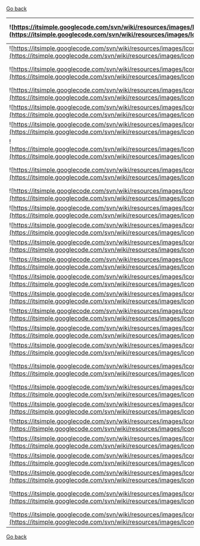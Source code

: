 [Go back](ModellingClassDiagram#Class.md)

| ![https://itsimple.googlecode.com/svn/wiki/resources/images/Icons/airplane1.png](https://itsimple.googlecode.com/svn/wiki/resources/images/Icons/airplane1.png) | ![https://itsimple.googlecode.com/svn/wiki/resources/images/Icons/Container1.png](https://itsimple.googlecode.com/svn/wiki/resources/images/Icons/Container1.png)  |  ![https://itsimple.googlecode.com/svn/wiki/resources/images/Icons/LorryGreen.png](https://itsimple.googlecode.com/svn/wiki/resources/images/Icons/LorryGreen.png) |![https://itsimple.googlecode.com/svn/wiki/resources/images/Icons/Satellite2Large.png](https://itsimple.googlecode.com/svn/wiki/resources/images/Icons/Satellite2Large.png) | ![https://itsimple.googlecode.com/svn/wiki/resources/images/Icons/Elephant1.png](https://itsimple.googlecode.com/svn/wiki/resources/images/Icons/Elephant1.png) |
|:----------------------------------------------------------------------------------------------------------------------------------------------------------------|:-------------------------------------------------------------------------------------------------------------------------------------------------------------------|:-------------------------------------------------------------------------------------------------------------------------------------------------------------------|:---------------------------------------------------------------------------------------------------------------------------------------------------------------------------|:----------------------------------------------------------------------------------------------------------------------------------------------------------------|
| ![https://itsimple.googlecode.com/svn/wiki/resources/images/Icons/Ambulance.png](https://itsimple.googlecode.com/svn/wiki/resources/images/Icons/Ambulance.png) | ![https://itsimple.googlecode.com/svn/wiki/resources/images/Icons/Desk1.png](https://itsimple.googlecode.com/svn/wiki/resources/images/Icons/Desk1.png)            | ![https://itsimple.googlecode.com/svn/wiki/resources/images/Icons/molecule-003.png](https://itsimple.googlecode.com/svn/wiki/resources/images/Icons/molecule-003.png) | ![https://itsimple.googlecode.com/svn/wiki/resources/images/Icons/Search1.png](https://itsimple.googlecode.com/svn/wiki/resources/images/Icons/Search1.png)                |![https://itsimple.googlecode.com/svn/wiki/resources/images/Icons/Target1.png](https://itsimple.googlecode.com/svn/wiki/resources/images/Icons/Target1.png)      |
| ![https://itsimple.googlecode.com/svn/wiki/resources/images/Icons/Attendant1.png](https://itsimple.googlecode.com/svn/wiki/resources/images/Icons/Attendant1.png) | ![https://itsimple.googlecode.com/svn/wiki/resources/images/Icons/Desk2.png](https://itsimple.googlecode.com/svn/wiki/resources/images/Icons/Desk2.png)            | ![https://itsimple.googlecode.com/svn/wiki/resources/images/Icons/OpenPackage1.png](https://itsimple.googlecode.com/svn/wiki/resources/images/Icons/OpenPackage1.png) |![https://itsimple.googlecode.com/svn/wiki/resources/images/Icons/Shield1.png](https://itsimple.googlecode.com/svn/wiki/resources/images/Icons/Shield1.png)                 | ![https://itsimple.googlecode.com/svn/wiki/resources/images/Icons/Tool1.png](https://itsimple.googlecode.com/svn/wiki/resources/images/Icons/Tool1.png)         |
|  ![https://itsimple.googlecode.com/svn/wiki/resources/images/Icons/Attendant1Large.png](https://itsimple.googlecode.com/svn/wiki/resources/images/Icons/Attendant1Large.png) | ![https://itsimple.googlecode.com/svn/wiki/resources/images/Icons/Documents1.png](https://itsimple.googlecode.com/svn/wiki/resources/images/Icons/Documents1.png)  |  ![https://itsimple.googlecode.com/svn/wiki/resources/images/Icons/Package1.png](https://itsimple.googlecode.com/svn/wiki/resources/images/Icons/Package1.png)     | ![https://itsimple.googlecode.com/svn/wiki/resources/images/Icons/Shield1Large.png](https://itsimple.googlecode.com/svn/wiki/resources/images/Icons/Shield1Large.png)      | ![https://itsimple.googlecode.com/svn/wiki/resources/images/Icons/Tools1.png](https://itsimple.googlecode.com/svn/wiki/resources/images/Icons/Tools1.png)       |
| ![https://itsimple.googlecode.com/svn/wiki/resources/images/Icons/Ball.png](https://itsimple.googlecode.com/svn/wiki/resources/images/Icons/Ball.png)           | ![https://itsimple.googlecode.com/svn/wiki/resources/images/Icons/Dog1.png](https://itsimple.googlecode.com/svn/wiki/resources/images/Icons/Dog1.png)              | ![https://itsimple.googlecode.com/svn/wiki/resources/images/Icons/Package2.png](https://itsimple.googlecode.com/svn/wiki/resources/images/Icons/Package2.png)      | ![https://itsimple.googlecode.com/svn/wiki/resources/images/Icons/Shield2Large.png](https://itsimple.googlecode.com/svn/wiki/resources/images/Icons/Shield2Large.png)      |![https://itsimple.googlecode.com/svn/wiki/resources/images/Icons/Tools2.png](https://itsimple.googlecode.com/svn/wiki/resources/images/Icons/Tools2.png)        |
| ![https://itsimple.googlecode.com/svn/wiki/resources/images/Icons/BasicPetriNetPlace.png](https://itsimple.googlecode.com/svn/wiki/resources/images/Icons/BasicPetriNetPlace.png) |![https://itsimple.googlecode.com/svn/wiki/resources/images/Icons/Energy1.png](https://itsimple.googlecode.com/svn/wiki/resources/images/Icons/Energy1.png)         | ![https://itsimple.googlecode.com/svn/wiki/resources/images/Icons/Paint1.png](https://itsimple.googlecode.com/svn/wiki/resources/images/Icons/Paint1.png)          | ![https://itsimple.googlecode.com/svn/wiki/resources/images/Icons/Shield3.png](https://itsimple.googlecode.com/svn/wiki/resources/images/Icons/Shield3.png)                |![https://itsimple.googlecode.com/svn/wiki/resources/images/Icons/Tools2Large.png](https://itsimple.googlecode.com/svn/wiki/resources/images/Icons/Tools2Large.png) |
| ![https://itsimple.googlecode.com/svn/wiki/resources/images/Icons/BasicPetriNetTransition.png](https://itsimple.googlecode.com/svn/wiki/resources/images/Icons/BasicPetriNetTransition.png) | ![https://itsimple.googlecode.com/svn/wiki/resources/images/Icons/Engine.png](https://itsimple.googlecode.com/svn/wiki/resources/images/Icons/Engine.png)          | ![https://itsimple.googlecode.com/svn/wiki/resources/images/Icons/Paint2.png](https://itsimple.googlecode.com/svn/wiki/resources/images/Icons/Paint2.png)          | ![https://itsimple.googlecode.com/svn/wiki/resources/images/Icons/Shield3Large.png](https://itsimple.googlecode.com/svn/wiki/resources/images/Icons/Shield3Large.png)      | ![https://itsimple.googlecode.com/svn/wiki/resources/images/Icons/TowTruckYellow.png](https://itsimple.googlecode.com/svn/wiki/resources/images/Icons/TowTruckYellow.png) |
| ![https://itsimple.googlecode.com/svn/wiki/resources/images/Icons/Bomb1.png](https://itsimple.googlecode.com/svn/wiki/resources/images/Icons/Bomb1.png)         | ![https://itsimple.googlecode.com/svn/wiki/resources/images/Icons/Excavator.png](https://itsimple.googlecode.com/svn/wiki/resources/images/Icons/Excavator.png)    | ![https://itsimple.googlecode.com/svn/wiki/resources/images/Icons/Pallet1.png](https://itsimple.googlecode.com/svn/wiki/resources/images/Icons/Pallet1.png)        | ![https://itsimple.googlecode.com/svn/wiki/resources/images/Icons/Ship1.png](https://itsimple.googlecode.com/svn/wiki/resources/images/Icons/Ship1.png)                    | ![https://itsimple.googlecode.com/svn/wiki/resources/images/Icons/TractorUnitBlack.png](https://itsimple.googlecode.com/svn/wiki/resources/images/Icons/TractorUnitBlack.png) |
| ![https://itsimple.googlecode.com/svn/wiki/resources/images/Icons/BriefCase1.png](https://itsimple.googlecode.com/svn/wiki/resources/images/Icons/BriefCase1.png) | ![https://itsimple.googlecode.com/svn/wiki/resources/images/Icons/FireEscape.png](https://itsimple.googlecode.com/svn/wiki/resources/images/Icons/FireEscape.png)  | ![https://itsimple.googlecode.com/svn/wiki/resources/images/Icons/PalmTop1.png](https://itsimple.googlecode.com/svn/wiki/resources/images/Icons/PalmTop1.png)      | ![https://itsimple.googlecode.com/svn/wiki/resources/images/Icons/Sky1.png](https://itsimple.googlecode.com/svn/wiki/resources/images/Icons/Sky1.png)                      | ![https://itsimple.googlecode.com/svn/wiki/resources/images/Icons/Train1.png](https://itsimple.googlecode.com/svn/wiki/resources/images/Icons/Train1.png)       |
| ![https://itsimple.googlecode.com/svn/wiki/resources/images/Icons/BriefCase2.png](https://itsimple.googlecode.com/svn/wiki/resources/images/Icons/BriefCase2.png) | ![https://itsimple.googlecode.com/svn/wiki/resources/images/Icons/Fuel1.png](https://itsimple.googlecode.com/svn/wiki/resources/images/Icons/Fuel1.png)            | ![https://itsimple.googlecode.com/svn/wiki/resources/images/Icons/Panda1Large.png](https://itsimple.googlecode.com/svn/wiki/resources/images/Icons/Panda1Large.png) | ![https://itsimple.googlecode.com/svn/wiki/resources/images/Icons/Smile.png](https://itsimple.googlecode.com/svn/wiki/resources/images/Icons/Smile.png)                    | ![https://itsimple.googlecode.com/svn/wiki/resources/images/Icons/Trash_Empty.png](https://itsimple.googlecode.com/svn/wiki/resources/images/Icons/Trash_Empty.png) |
| ![https://itsimple.googlecode.com/svn/wiki/resources/images/Icons/Bucket1.png](https://itsimple.googlecode.com/svn/wiki/resources/images/Icons/Bucket1.png)     | ![https://itsimple.googlecode.com/svn/wiki/resources/images/Icons/Fuel2.png](https://itsimple.googlecode.com/svn/wiki/resources/images/Icons/Fuel2.png)            | ![https://itsimple.googlecode.com/svn/wiki/resources/images/Icons/Panda1Small.png](https://itsimple.googlecode.com/svn/wiki/resources/images/Icons/Panda1Small.png) | ![https://itsimple.googlecode.com/svn/wiki/resources/images/Icons/Sound1.png](https://itsimple.googlecode.com/svn/wiki/resources/images/Icons/Sound1.png)                  | ![https://itsimple.googlecode.com/svn/wiki/resources/images/Icons/TrashCan1.png](https://itsimple.googlecode.com/svn/wiki/resources/images/Icons/TrashCan1.png) |
| ![https://itsimple.googlecode.com/svn/wiki/resources/images/Icons/Bucket2.png](https://itsimple.googlecode.com/svn/wiki/resources/images/Icons/Bucket2.png)     | ![https://itsimple.googlecode.com/svn/wiki/resources/images/Icons/Fuel2Large.png](https://itsimple.googlecode.com/svn/wiki/resources/images/Icons/Fuel2Large.png)  |![https://itsimple.googlecode.com/svn/wiki/resources/images/Icons/People1.png](https://itsimple.googlecode.com/svn/wiki/resources/images/Icons/People1.png)         | ![https://itsimple.googlecode.com/svn/wiki/resources/images/Icons/Spaceship1.png](https://itsimple.googlecode.com/svn/wiki/resources/images/Icons/Spaceship1.png)          | ![https://itsimple.googlecode.com/svn/wiki/resources/images/Icons/Truck1.png](https://itsimple.googlecode.com/svn/wiki/resources/images/Icons/Truck1.png)       |
| ![https://itsimple.googlecode.com/svn/wiki/resources/images/Icons/Buldings1.png](https://itsimple.googlecode.com/svn/wiki/resources/images/Icons/Buldings1.png) | ![https://itsimple.googlecode.com/svn/wiki/resources/images/Icons/Fuel3.png](https://itsimple.googlecode.com/svn/wiki/resources/images/Icons/Fuel3.png)            | ![https://itsimple.googlecode.com/svn/wiki/resources/images/Icons/Person1.png](https://itsimple.googlecode.com/svn/wiki/resources/images/Icons/Person1.png)        | ![https://itsimple.googlecode.com/svn/wiki/resources/images/Icons/Spaceship1Large.png](https://itsimple.googlecode.com/svn/wiki/resources/images/Icons/Spaceship1Large.png) |![https://itsimple.googlecode.com/svn/wiki/resources/images/Icons/Truck2.png](https://itsimple.googlecode.com/svn/wiki/resources/images/Icons/Truck2.png)        |
| ![https://itsimple.googlecode.com/svn/wiki/resources/images/Icons/bulldozer1.png](https://itsimple.googlecode.com/svn/wiki/resources/images/Icons/bulldozer1.png) | ![https://itsimple.googlecode.com/svn/wiki/resources/images/Icons/Gift1.png](https://itsimple.googlecode.com/svn/wiki/resources/images/Icons/Gift1.png)            | ![https://itsimple.googlecode.com/svn/wiki/resources/images/Icons/Phone1Large.png](https://itsimple.googlecode.com/svn/wiki/resources/images/Icons/Phone1Large.png) | ![https://itsimple.googlecode.com/svn/wiki/resources/images/Icons/Speed1.png](https://itsimple.googlecode.com/svn/wiki/resources/images/Icons/Speed1.png)                  | ![https://itsimple.googlecode.com/svn/wiki/resources/images/Icons/Truck3.png](https://itsimple.googlecode.com/svn/wiki/resources/images/Icons/Truck3.png)       |
| ![https://itsimple.googlecode.com/svn/wiki/resources/images/Icons/bulldozer2.png](https://itsimple.googlecode.com/svn/wiki/resources/images/Icons/bulldozer2.png) | ![https://itsimple.googlecode.com/svn/wiki/resources/images/Icons/GlobalSystem.png](https://itsimple.googlecode.com/svn/wiki/resources/images/Icons/GlobalSystem.png) |  ![https://itsimple.googlecode.com/svn/wiki/resources/images/Icons/Pinguin1.png](https://itsimple.googlecode.com/svn/wiki/resources/images/Icons/Pinguin1.png)     | ![https://itsimple.googlecode.com/svn/wiki/resources/images/Icons/Speed1Large.png](https://itsimple.googlecode.com/svn/wiki/resources/images/Icons/Speed1Large.png)        | ![https://itsimple.googlecode.com/svn/wiki/resources/images/Icons/Truck4.png](https://itsimple.googlecode.com/svn/wiki/resources/images/Icons/Truck4.png)       |
| ![https://itsimple.googlecode.com/svn/wiki/resources/images/Icons/BusinessMan.png](https://itsimple.googlecode.com/svn/wiki/resources/images/Icons/BusinessMan.png) | ![https://itsimple.googlecode.com/svn/wiki/resources/images/Icons/Hardware1.png](https://itsimple.googlecode.com/svn/wiki/resources/images/Icons/Hardware1.png)    | ![https://itsimple.googlecode.com/svn/wiki/resources/images/Icons/Plane1.png](https://itsimple.googlecode.com/svn/wiki/resources/images/Icons/Plane1.png)          | ![https://itsimple.googlecode.com/svn/wiki/resources/images/Icons/Station1.png](https://itsimple.googlecode.com/svn/wiki/resources/images/Icons/Station1.png)              | ![https://itsimple.googlecode.com/svn/wiki/resources/images/Icons/Truck4Large.png](https://itsimple.googlecode.com/svn/wiki/resources/images/Icons/Truck4Large.png) |
| ![https://itsimple.googlecode.com/svn/wiki/resources/images/Icons/CabrioletRed.png](https://itsimple.googlecode.com/svn/wiki/resources/images/Icons/CabrioletRed.png) | ![https://itsimple.googlecode.com/svn/wiki/resources/images/Icons/HD1.png](https://itsimple.googlecode.com/svn/wiki/resources/images/Icons/HD1.png)                | ![https://itsimple.googlecode.com/svn/wiki/resources/images/Icons/Plane2.png](https://itsimple.googlecode.com/svn/wiki/resources/images/Icons/Plane2.png)          | ![https://itsimple.googlecode.com/svn/wiki/resources/images/Icons/Station1Large.png](https://itsimple.googlecode.com/svn/wiki/resources/images/Icons/Station1Large.png)    | ![https://itsimple.googlecode.com/svn/wiki/resources/images/Icons/Truck5.png](https://itsimple.googlecode.com/svn/wiki/resources/images/Icons/Truck5.png)       |
| ![https://itsimple.googlecode.com/svn/wiki/resources/images/Icons/Calculator.png](https://itsimple.googlecode.com/svn/wiki/resources/images/Icons/Calculator.png) | ![https://itsimple.googlecode.com/svn/wiki/resources/images/Icons/Helicopter1.png](https://itsimple.googlecode.com/svn/wiki/resources/images/Icons/Helicopter1.png) | ![https://itsimple.googlecode.com/svn/wiki/resources/images/Icons/Plane3.png](https://itsimple.googlecode.com/svn/wiki/resources/images/Icons/Plane3.png)          | ![https://itsimple.googlecode.com/svn/wiki/resources/images/Icons/Station2.png](https://itsimple.googlecode.com/svn/wiki/resources/images/Icons/Station2.png)              | ![https://itsimple.googlecode.com/svn/wiki/resources/images/Icons/TruckYellow.png](https://itsimple.googlecode.com/svn/wiki/resources/images/Icons/TruckYellow.png) |
| ![https://itsimple.googlecode.com/svn/wiki/resources/images/Icons/Car1.png](https://itsimple.googlecode.com/svn/wiki/resources/images/Icons/Car1.png)           | ![https://itsimple.googlecode.com/svn/wiki/resources/images/Icons/HelicopterMedical.png](https://itsimple.googlecode.com/svn/wiki/resources/images/Icons/HelicopterMedical.png) | ![https://itsimple.googlecode.com/svn/wiki/resources/images/Icons/Plane4.png](https://itsimple.googlecode.com/svn/wiki/resources/images/Icons/Plane4.png)          | ![https://itsimple.googlecode.com/svn/wiki/resources/images/Icons/Station2Large.png](https://itsimple.googlecode.com/svn/wiki/resources/images/Icons/Station2Large.png)    | ![https://itsimple.googlecode.com/svn/wiki/resources/images/Icons/World1.png](https://itsimple.googlecode.com/svn/wiki/resources/images/Icons/World1.png)       |
| ![https://itsimple.googlecode.com/svn/wiki/resources/images/Icons/Car1Large.png](https://itsimple.googlecode.com/svn/wiki/resources/images/Icons/Car1Large.png) |![https://itsimple.googlecode.com/svn/wiki/resources/images/Icons/helmet-004.png](https://itsimple.googlecode.com/svn/wiki/resources/images/Icons/helmet-004.png)   | ![https://itsimple.googlecode.com/svn/wiki/resources/images/Icons/Police.png](https://itsimple.googlecode.com/svn/wiki/resources/images/Icons/Police.png)          | ![https://itsimple.googlecode.com/svn/wiki/resources/images/Icons/Station3.png](https://itsimple.googlecode.com/svn/wiki/resources/images/Icons/Station3.png)              | ![https://itsimple.googlecode.com/svn/wiki/resources/images/Icons/World2.png](https://itsimple.googlecode.com/svn/wiki/resources/images/Icons/World2.png)       |
| ![https://itsimple.googlecode.com/svn/wiki/resources/images/Icons/Car2.png](https://itsimple.googlecode.com/svn/wiki/resources/images/Icons/Car2.png)           | ![https://itsimple.googlecode.com/svn/wiki/resources/images/Icons/Help.png](https://itsimple.googlecode.com/svn/wiki/resources/images/Icons/Help.png)              | ![https://itsimple.googlecode.com/svn/wiki/resources/images/Icons/QuadBikeBlue.png](https://itsimple.googlecode.com/svn/wiki/resources/images/Icons/QuadBikeBlue.png) | ![https://itsimple.googlecode.com/svn/wiki/resources/images/Icons/Station3Large.png](https://itsimple.googlecode.com/svn/wiki/resources/images/Icons/Station3Large.png)    | ![https://itsimple.googlecode.com/svn/wiki/resources/images/Icons/World3.png](https://itsimple.googlecode.com/svn/wiki/resources/images/Icons/World3.png)       |
| ![https://itsimple.googlecode.com/svn/wiki/resources/images/Icons/Cargo1.png](https://itsimple.googlecode.com/svn/wiki/resources/images/Icons/Cargo1.png)       | ![https://itsimple.googlecode.com/svn/wiki/resources/images/Icons/Home1.png](https://itsimple.googlecode.com/svn/wiki/resources/images/Icons/Home1.png)            | ![https://itsimple.googlecode.com/svn/wiki/resources/images/Icons/Robot.png](https://itsimple.googlecode.com/svn/wiki/resources/images/Icons/Robot.png)            | ![https://itsimple.googlecode.com/svn/wiki/resources/images/Icons/Station4.png](https://itsimple.googlecode.com/svn/wiki/resources/images/Icons/Station4.png)              | ![https://itsimple.googlecode.com/svn/wiki/resources/images/Icons/World4.png](https://itsimple.googlecode.com/svn/wiki/resources/images/Icons/World4.png)       |
| ![https://itsimple.googlecode.com/svn/wiki/resources/images/Icons/Charts1.png](https://itsimple.googlecode.com/svn/wiki/resources/images/Icons/Charts1.png)     | ![https://itsimple.googlecode.com/svn/wiki/resources/images/Icons/Home2.png](https://itsimple.googlecode.com/svn/wiki/resources/images/Icons/Home2.png)            | ![https://itsimple.googlecode.com/svn/wiki/resources/images/Icons/RobotHand1.png](https://itsimple.googlecode.com/svn/wiki/resources/images/Icons/RobotHand1.png)  | ![https://itsimple.googlecode.com/svn/wiki/resources/images/Icons/Station4Large.png](https://itsimple.googlecode.com/svn/wiki/resources/images/Icons/Station4Large.png)    |
| ![https://itsimple.googlecode.com/svn/wiki/resources/images/Icons/Charts2Large.png](https://itsimple.googlecode.com/svn/wiki/resources/images/Icons/Charts2Large.png) | ![https://itsimple.googlecode.com/svn/wiki/resources/images/Icons/InfraRed1.png](https://itsimple.googlecode.com/svn/wiki/resources/images/Icons/InfraRed1.png)    | ![https://itsimple.googlecode.com/svn/wiki/resources/images/Icons/SailingShip1.png](https://itsimple.googlecode.com/svn/wiki/resources/images/Icons/SailingShip1.png) | ![https://itsimple.googlecode.com/svn/wiki/resources/images/Icons/Station5.png](https://itsimple.googlecode.com/svn/wiki/resources/images/Icons/Station5.png)              |
|![https://itsimple.googlecode.com/svn/wiki/resources/images/Icons/Clock.png](https://itsimple.googlecode.com/svn/wiki/resources/images/Icons/Clock.png)          | ![https://itsimple.googlecode.com/svn/wiki/resources/images/Icons/Java1.png](https://itsimple.googlecode.com/svn/wiki/resources/images/Icons/Java1.png)            | ![https://itsimple.googlecode.com/svn/wiki/resources/images/Icons/Satellite1.png](https://itsimple.googlecode.com/svn/wiki/resources/images/Icons/Satellite1.png)  | ![https://itsimple.googlecode.com/svn/wiki/resources/images/Icons/System1.png](https://itsimple.googlecode.com/svn/wiki/resources/images/Icons/System1.png)                |
| ![https://itsimple.googlecode.com/svn/wiki/resources/images/Icons/Compass1.png](https://itsimple.googlecode.com/svn/wiki/resources/images/Icons/Compass1.png)   | ![https://itsimple.googlecode.com/svn/wiki/resources/images/Icons/Key1.png](https://itsimple.googlecode.com/svn/wiki/resources/images/Icons/Key1.png)              | ![https://itsimple.googlecode.com/svn/wiki/resources/images/Icons/Satellite1Large.png](https://itsimple.googlecode.com/svn/wiki/resources/images/Icons/Satellite1Large.png) | ![https://itsimple.googlecode.com/svn/wiki/resources/images/Icons/System2.png](https://itsimple.googlecode.com/svn/wiki/resources/images/Icons/System2.png)                |
| ![https://itsimple.googlecode.com/svn/wiki/resources/images/Icons/Compass1Large.png](https://itsimple.googlecode.com/svn/wiki/resources/images/Icons/Compass1Large.png) | ![https://itsimple.googlecode.com/svn/wiki/resources/images/Icons/LiftTruck1.png](https://itsimple.googlecode.com/svn/wiki/resources/images/Icons/LiftTruck1.png)  | ![https://itsimple.googlecode.com/svn/wiki/resources/images/Icons/Satellite2.png](https://itsimple.googlecode.com/svn/wiki/resources/images/Icons/Satellite2.png)  | ![https://itsimple.googlecode.com/svn/wiki/resources/images/Icons/Tanker1.png](https://itsimple.googlecode.com/svn/wiki/resources/images/Icons/Tanker1.png)                |

[Go back](ModellingClassDiagram#Class.md)
